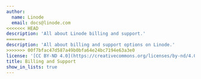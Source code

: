 ```yaml
---
author:
  name: Linode
  email: docs@linode.com
<<<<<<< HEAD
description: 'All about Linode billing and support.'
=======
description: 'All about billing and support options on Linode.'
>>>>>>> 00f7bfac47d587a49b0bfa64e24bc7194e63a3e0
license: '[CC BY-ND 4.0](https://creativecommons.org/licenses/by-nd/4.0)'
title: Billing and Support
show_in_lists: true
---
```

